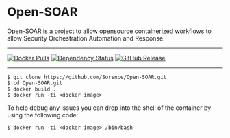 # Open-SOAR
Open-SOAR is a project to allow opensource containerized workflows to allow Security Orchestration Automation and Response. 

---

[![Docker Pulls](https://img.shields.io/docker/pulls/sorsnce/open-soar.svg)](https://hub.docker.com/r/sorsnce/open-soar)
[![Dependency Status](https://deps.rs/repo/github/sorsnce/Open-SOAR/status.svg)](https://deps.rs/repo/github/sorsnce/open-soar)
[![GitHub Release](https://img.shields.io/github/release/sorsnce/Open-SOAR.svg)](https://github.com/sorsnce/Open-SOAR/releases/latest)


---

```
$ git clone https://github.com/Sorsnce/Open-SOAR.git
$ cd Open-SOAR.git
$ docker build .
$ docker run -ti <docker image>
```
To help debug any issues you can drop into the shell of the container by using the following code:
```
$ docker run -ti <docker image> /bin/bash
```
